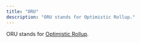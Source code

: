 ```yaml
---
title: "ORU"
description: "ORU stands for Optimistic Rollup."
---
```


ORU stands for [Optimistic Rollup](https://celestia.org/glossary/optimistic-rollup/).